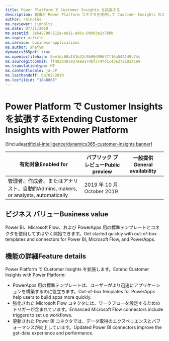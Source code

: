 ```yaml
---
title: Power Platform で Customer Insights を拡張する
description: 組織が Power Platform コネクタを使用して Customer Insights のエクスペリエンスを調整および拡張できるようにします。 
author: relnotes
ms.reviewer: jimholtz
ms.date: 07/31/2019
ms.assetid: 3e64278d-615e-e911-a96c-000d3a1c7bbb
ms.topic: article
ms.service: business-applications
ms.author: shefym
dynamics365pdf: true
ms.openlocfilehash: 8ee1dc68a151b32c9b90d996f7f16a542149c74c
ms.sourcegitcommit: ff402b48c827ee8174bf3747d1c43e272102ace9
ms.translationtype: HT
ms.contentlocale: ja-JP
ms.lasthandoff: 08/02/2019
ms.locfileid: "1848068"
---
```

# <a name="extending-customer-insights-with-power-platform"></a><span data-ttu-id="0f9b9-103">Power Platform で Customer Insights を拡張する</span><span class="sxs-lookup"><span data-stu-id="0f9b9-103">Extending Customer Insights with Power Platform</span></span>
[!include[artificial-intelligence/dynamics365-customer-insights banner](../includes/artificial-intelligence/dynamics365-customer-insights.md)]

| <span data-ttu-id="0f9b9-104">有効対象</span><span class="sxs-lookup"><span data-stu-id="0f9b9-104">Enabled for</span></span>    |  <span data-ttu-id="0f9b9-105">パブリック プレビュー</span><span class="sxs-lookup"><span data-stu-id="0f9b9-105">Public preview</span></span> | <span data-ttu-id="0f9b9-106">一般提供</span><span class="sxs-lookup"><span data-stu-id="0f9b9-106">General availability</span></span> | 
| ---------- | ---------- |---------- |
|<span data-ttu-id="0f9b9-107">管理者、作成者、またはアナリスト、自動的</span><span class="sxs-lookup"><span data-stu-id="0f9b9-107">Admins, makers, or analysts, automatically</span></span>|<span data-ttu-id="0f9b9-108">2019 年 10 月</span><span class="sxs-lookup"><span data-stu-id="0f9b9-108">October 2019</span></span>| |


## <a name="business-value"></a><span data-ttu-id="0f9b9-109">ビジネス バリュー</span><span class="sxs-lookup"><span data-stu-id="0f9b9-109">Business value</span></span>
<!-- bv start -->
<span data-ttu-id="0f9b9-110">Power BI、Microsoft Flow、および PowerApps 用の標準テンプレートとコネクタを使用してすばやく開始できます。</span><span class="sxs-lookup"><span data-stu-id="0f9b9-110">Get started quickly with out-of-box templates and connectors for Power BI, Microsoft Flow, and PowerApps.</span></span>

<!-- bv end -->



## <a name="feature-details"></a><span data-ttu-id="0f9b9-111">機能の詳細</span><span class="sxs-lookup"><span data-stu-id="0f9b9-111">Feature details</span></span>
<!--feature detail start -->
<span data-ttu-id="0f9b9-112">Power Platform で Customer Insights を拡張します。</span><span class="sxs-lookup"><span data-stu-id="0f9b9-112">Extend Customer Insights with Power Platform:</span></span>

- <span data-ttu-id="0f9b9-113">PowerApps 用の標準テンプレートは、ユーザーがより迅速にアプリケーションを構築するのに役立ちます。</span><span class="sxs-lookup"><span data-stu-id="0f9b9-113">Out-of-box templates for PowerApps help users to build apps more quickly.</span></span>
- <span data-ttu-id="0f9b9-114">強化された Microsoft Flow コネクタには、ワークフローを設定するためのトリガーが含まれています。</span><span class="sxs-lookup"><span data-stu-id="0f9b9-114">Enhanced Microsoft Flow connectors include triggers to set up workflows.</span></span>
- <span data-ttu-id="0f9b9-115">更新された Power BI コネクタでは、データ取得のエクスペリエンスとパフォーマンスが向上しています。</span><span class="sxs-lookup"><span data-stu-id="0f9b9-115">Updated Power BI connectors improve the get-data experience and performance.</span></span>
<!--feature detail end -->











